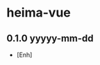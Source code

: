 heima-vue
================================================================================
0.1.0 yyyyy-mm-dd
--------------------------------------------------------------------------------
- [Enh]
